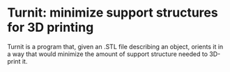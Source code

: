 # Turnit: minimize support structures for 3D printing

Turnit is a program that, given an .STL file describing an object, orients it
in a way that would minimize the amount of support structure needed to
3D-print it.
